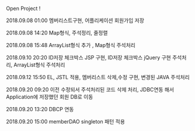 Open Project !

2018.09.08 01:00 멤버리스트구현, 어플리케이션 회원가입 저장

2018.09.08 14:20 Map형식, 주석정리, 줄정렬

2018.09.08 15:48 ArrayList형식 추가 , Map형식 주석처리

2018.09.10 20:20 ID저장 체크박스 JSP 구현, ID저장 체크박스 jQuery 구현 주석처리,  ArrayList형식 주석처리

2018.09.12 15:50 EL, JSTL 적용, 멤버리스트 삭제,수정 구현, 변경된 JAVA 주석처리  

2018.09.20 09:20 이전 수정되서 주석처리된 코드 삭제 처리, JDBC연동 해서 Application에 저장했던 회원 DB로 이동

2018.09.20 13:20 DBCP 연동

2018.09.20 15:00 memberDAO singleton 패턴 적용